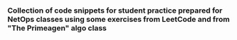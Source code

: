 ### Collection of code snippets for student practice prepared for NetOps classes using some exercises from LeetCode and from "The Primeagen" algo class